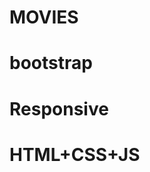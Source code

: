 ﻿# MOVIES

<h1>bootstrap</h1>

<h1>Responsive</h1><h1>HTML+CSS+JS</h1>

<img src="./movie/kayıt1.gif" alt="">
